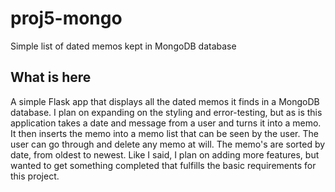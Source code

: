 # proj5-mongo
Simple list of dated memos kept in MongoDB database

## What is here

A simple Flask app that displays all the dated memos it finds in a MongoDB database.
I plan on expanding on the styling and error-testing, but as is this application takes
a date and message from a user and turns it into a memo. It then inserts the memo into
a memo list that can be seen by the user. The user can go through and delete any memo
at will. The memo's are sorted by date, from oldest to newest. Like I said, I plan on
adding more features, but wanted to get something completed that fulfills the basic 
requirements for this project.

